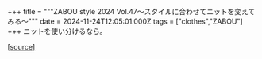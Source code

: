 +++
title = """ZABOU style 2024 Vol.47～スタイルに合わせてニットを変えてみる～"""
date = 2024-11-24T12:05:01.000Z
tags = ["clothes","ZABOU"]
+++
ニットを使い分けるなら。

[[source]](https://zabou.org/2024/11/24/313407/)
